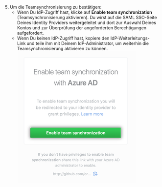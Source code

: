5. Um die Teamsynchronisierung zu bestätigen:
    - Wenn Du IdP-Zugriff hast, klicke auf **Enable team synchronization** (Teamsynchronisierung aktivieren). Du wirst auf die SAML SSO-Seite Deines Identity Providers weitergeleitet und dort zur Auswahl Deines Kontos und zur Überprüfung der angeforderten Berechtigungen aufgefordert.
    - Wenn Du keinen IdP-Zugriff hast, kopiere den IdP-Weiterleitungs-Link und teile ihm mit Deinem IdP-Administrator, um weiterhin die Teamsynchronisierung aktivieren zu können. ![Weiterleitungs-Schaltfläche „Enable team synchronization" (Aktivieren der Teamsynchronisierung)](/assets/images/help/teams/confirm-team-synchronization-redirect.png)
